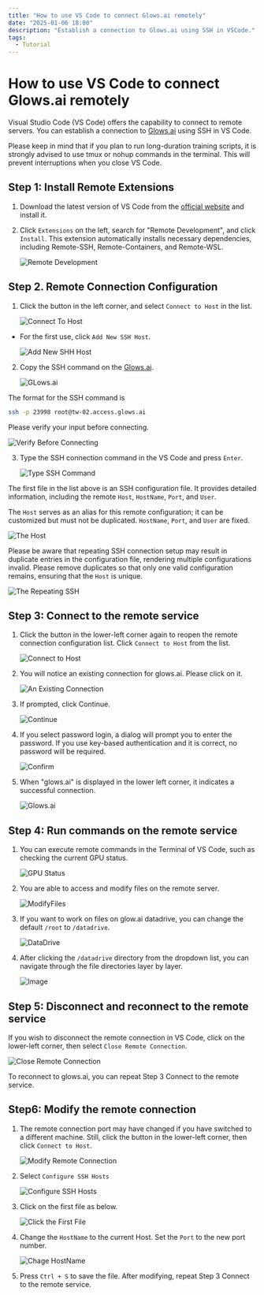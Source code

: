 ```yaml
---
title: "How to use VS Code to connect Glows.ai remotely"
date: "2025-01-06 18:00"
description: "Establish a connection to Glows.ai using SSH in VSCode."
tags:
  - Tutorial
---
```


# How to use VS Code to connect Glows.ai remotely

Visual Studio Code (VS Code) offers the capability to connect to remote servers. You can establish a connection to [Glows.ai](https://glows.ai) using SSH in VS Code.

Please keep in mind that if you plan to run long-duration training scripts, it is strongly advised to use tmux or nohup commands in the terminal. This will prevent interruptions when you close VS Code.

## **Step 1: Install Remote Extensions**

1. Download the latest version of VS Code from the [official website](https://code.visualstudio.com/) and install it.

2. Click `Extensions` on the left, search for "Remote Development", and click `Install`.
  This extension automatically installs necessary dependencies, including Remote-SSH, Remote-Containers, and Remote-WSL.

    ![Remote Development](../tutorials-images/01.VSCode/01.RemoteDevelopment.png)

## **Step 2. Remote Connection Configuration**

1. Click the button in the left corner, and select `Connect to Host` in the list.
   
    ![Connect To Host](../tutorials-images/01.VSCode/02.Connect2Host.PNG)

- For the first use, click `Add New SSH Host`.
  
    ![Add New SHH Host](../tutorials-images/01.VSCode/03.AddNewSHHHost.PNG)

2. Copy the SSH command on the [Glows.ai](https://glows.ai).
   
    ![GLows.ai](../tutorials-images/01.VSCode/04.Glowsai.PNG)

  The format for the SSH command is
```bash
ssh -p 23998 root@tw-02.access.glows.ai
```
  Please verify your input before connecting.
   
   ![Verify Before Connecting](../tutorials-images/01.VSCode/05.VerifyBeforeConnecting.png)

3. Type the SSH connection command in the VS Code and press `Enter`.

    ![Type SSH Command](../tutorials-images/01.VSCode/06.TypeSSHCommand.png)

  The first file in the list above is an SSH configuration file. It provides detailed information, including the remote `Host`, `HostName`, `Port`, and `User`.

  The `Host` serves as an alias for this remote configuration; it can be customized but must not be duplicated. `HostName`, `Port`, and `User` are fixed.

   ![The Host](../tutorials-images/01.VSCode/07.TheHost.png)

  Please be aware that repeating SSH connection setup may result in duplicate entries in the configuration file, rendering multiple configurations invalid. Please remove duplicates so that only one valid configuration remains, ensuring that the `Host` is unique.
  
   ![The Repeating SSH](../tutorials-images/01.VSCode/08.TheRepeatingSSH.png)

## **Step 3: Connect to the remote service**

1. Click the button in the lower-left corner again to reopen the remote connection configuration list. Click `Connect to Host` from the list.
   
    ![Connect to Host](../tutorials-images/01.VSCode/09.Connect2Host.png)

2. You will notice an existing connection for glows.ai. Please click on it.

    ![An Existing Connection](../tutorials-images/01.VSCode/10.AnExistingConnection.png)

3. If prompted, click Continue.
   
    ![Continue](../tutorials-images/01.VSCode/11.Continue.png)

4. If you select password login, a dialog will prompt you to enter the password. If you use key-based authentication and it is correct, no password will be required.
   
    ![Confirm](../tutorials-images/01.VSCode/12.Confirm.png)

5. When "glows.ai" is displayed in the lower left corner, it indicates a successful connection.
   
    ![Glows.ai](../tutorials-images/01.VSCode/13.GLowsai.png)

## **Step 4: Run commands on the remote service**

1. You can execute remote commands in the Terminal of VS Code, such as checking the current GPU status.
   
    ![GPU Status](../tutorials-images/01.VSCode/14.GPUStatus.png)

2. You are able to access and modify files on the remote server.
   
    ![ModifyFiles](../tutorials-images/01.VSCode/15.ModifyFiles.png)

3. If you want to work on files on glow.ai datadrive, you can change the default `/root` to `/datadrive`.
   
    ![DataDrive](../tutorials-images/01.VSCode/16.DataDrive.png)

4. After clicking the `/datadrive` directory from the dropdown list, you can navigate through the file directories layer by layer.
   
    ![Image](../tutorials-images/01.VSCode/17.FileDirectories.png)

## **Step 5: Disconnect and reconnect to the remote service**

If you wish to disconnect the remote connection in VS Code, click on the lower-left corner, then select `Close Remote Connection`.

   ![Close Remote Connection](../tutorials-images/01.VSCode/18.CloseRemoteConnection.png)

To reconnect to glows.ai, you can repeat Step 3 Connect to the remote service.

## **Step6: Modify the remote connection**

1. The remote connection port may have changed if you have switched to a different machine.
   Still, click the button in the lower-left corner, then click `Connect to Host`.
   
    ![Modify Remote Connection](../tutorials-images/01.VSCode/19.ModifyRemoteConnection.png)

2. Select `Configure SSH Hosts`
   
    ![Configure SSH Hosts](../tutorials-images/01.VSCode/20.ConfigureSSHHosts.png)

3. Click on the first file as below.
   
    ![Click the First File](../tutorials-images/01.VSCode/21.TheFirstFile.png)

4. Change the `HostName` to the current Host. Set the `Port` to the new port number.
   
    ![Chage HostName](../tutorials-images/01.VSCode/22.ChageHostName.png)

5. Press `Ctrl + S` to save the file.
   After modifying, repeat Step 3 Connect to the remote service.
